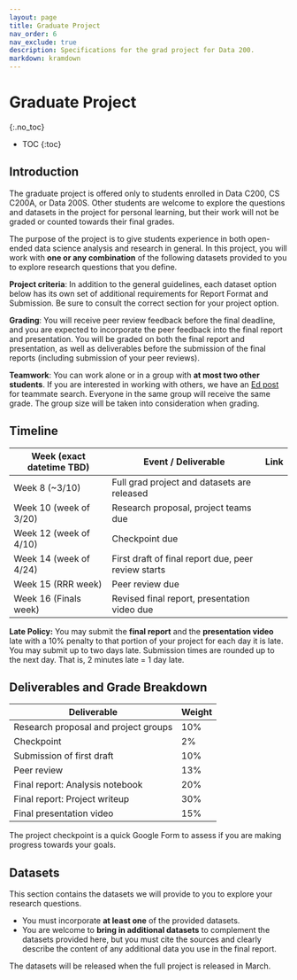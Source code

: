 ```yaml
---
layout: page
title: Graduate Project
nav_order: 6
nav_exclude: true
description: Specifications for the grad project for Data 200.
markdown: kramdown
---
```

# Graduate Project
{:.no_toc}

* TOC
{:toc}

## Introduction

The graduate project is offered only to students enrolled in Data C200, CS C200A, or Data 200S. Other students are welcome to explore the questions and datasets in the project for personal learning, but their work will not be graded or counted towards their final grades.

The purpose of the project is to give students experience in both open-ended data science analysis and research in general. In this project, you will work with **one or any combination** of the following datasets provided to you to explore research questions that you define.

**Project criteria**: In addition to the general guidelines, each dataset option below has its own set of additional requirements for Report Format and Submission. Be sure to consult the correct section for your project option.

**Grading**: You will receive peer review feedback before the final deadline, and you are expected to incorporate the peer feedback into the final report and presentation. You will be graded on both the final report and presentation, as well as deliverables before the submission of the final reports (including submission of your peer reviews).

**Teamwork**: You can work alone or in a group with **at most two other students**. If you are interested in working with others, we have an [Ed post](https://edstem.org/us/courses/33744/discussion/2446765) for teammate search. Everyone in the same group will receive the same grade. The group size will be taken into consideration when grading.

## Timeline 


| Week (exact datetime TBD)	| Event / Deliverable           | Link           |
|--------------------------	|------------------------------	| -------------- |
| Week 8 (~3/10)            | Full grad project and datasets are released  | |
| Week 10 (week of 3/20)    | Research proposal, project teams due         | |
| Week 12 (week of 4/10)    | Checkpoint due                               | |
| Week 14 (week of 4/24)    | First draft of final report due, peer review starts | |
| Week 15 (RRR week)     	  | Peer review due                              | |
| Week 16 (Finals week)     | Revised final report, presentation video due | |


**Late Policy:** You may submit the **final report** and the **presentation video** late with a 10% penalty to that portion of your project for each day it is late. You may submit up to two days late. Submission times are rounded up to the next day. That is, 2 minutes late = 1 day late.

## Deliverables and Grade Breakdown

| Deliverable                          	| Weight 	|
|--------------------------------------	|--------	|
| Research proposal and project groups 	| 10%    	|
| Checkpoint                            |  2%     |
| Submission of first draft            	| 10%    	|
| Peer review                         	| 13%    	|
| Final report: Analysis notebook      	| 20%    	|
| Final report: Project writeup        	| 30%    	|
| Final presentation video             	| 15%    	|

The project checkpoint is a quick Google Form to assess if you are making progress towards your goals.

## Datasets

This section contains the datasets we will provide to you to explore your research questions.

- You must incorporate **at least one** of the provided datasets.
- You are welcome to **bring in additional datasets** to complement the datasets provided here, but you must cite the sources and clearly describe the content of any additional data you use in the final report.

The datasets will be released when the full project is released in March.
